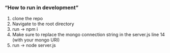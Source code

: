 ### “How to run in development”
1. clone the repo
2. Navigate to the root directory
3. run -> npm i
4. Make sure to replace the mongo connection string in the server.js line 14 (with your mongo URI)
5. run -> node server.js